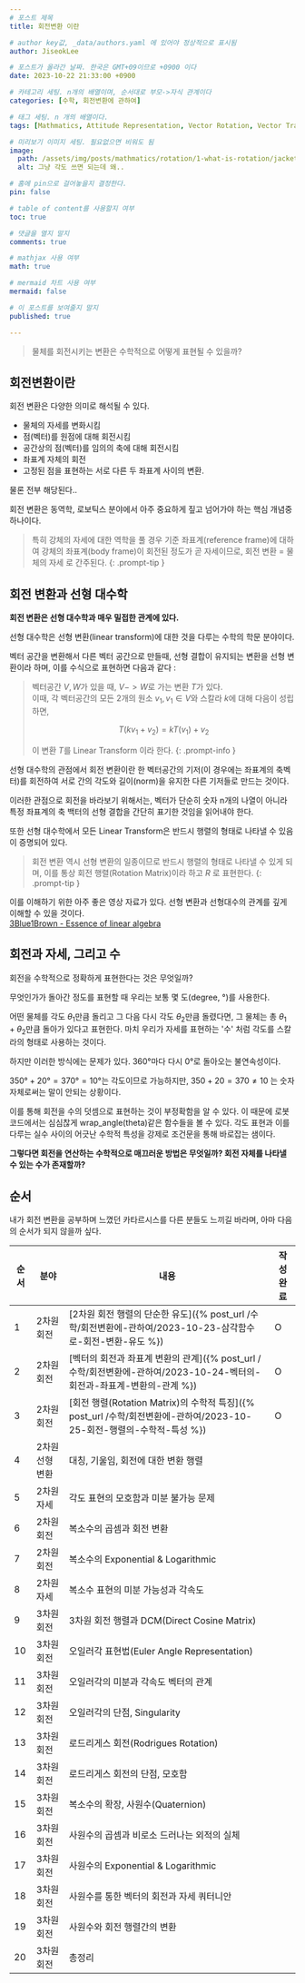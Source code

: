 ```yaml
---
# 포스트 제목
title: 회전변환 이란

# author key값, _data/authors.yaml 에 있어야 정상적으로 표시됨
author: JiseokLee

# 포스트가 올라간 날짜. 한국은 GMT+09이므로 +0900 이다
date: 2023-10-22 21:33:00 +0900 

# 카테고리 세팅. n개의 배열이며, 순서대로 부모->자식 관계이다
categories: [수학, 회전변환에 관하여]

# 태그 세팅. n 개의 배열이다.
tags: [Mathmatics, Attitude Representation, Vector Rotation, Vector Transform]

# 미리보기 이미지 세팅. 필요없으면 비워도 됨
image:
  path: /assets/img/posts/mathmatics/rotation/1-what-is-rotation/jacket.jpg
  alt: 그냥 각도 쓰면 되는데 왜..

# 홈에 pin으로 걸어놓을지 결정한다.
pin: false

# table of content를 사용할지 여부
toc: true

# 댓글을 열지 말지
comments: true

# mathjax 사용 여부
math: true

# mermaid 차트 사용 여부
mermaid: false

# 이 포스트를 보여줄지 말지
published: true

---
```


> 물체를 회전시키는 변환은 수학적으로 어떻게 표현될 수 있을까?

## 회전변환이란


회전 변환은 다양한 의미로 해석될 수 있다. 
- 물체의 자세를 변화시킴
- 점(벡터)를 원점에 대해 회전시킴
- 공간상의 점(벡터)를 임의의 축에 대해 회전시킴
- 좌표계 자체의 회전
- 고정된 점을 표현하는 서로 다른 두 좌표계 사이의 변환.

물론 전부 해당된다..

회전 변환은 동역학, 로보틱스 분야에서 아주 중요하게 짚고 넘어가야 하는 핵심 개념중 하나이다. 

> 특히 강체의 자세에 대한 역학을 풀 경우 기준 좌표계(reference frame)에 대하여 강체의 좌표계(body frame)이 회전된 정도가 곧 자세이므로, 
> 회전 변환 = 물체의 자세 로 간주된다.
{: .prompt-tip }

## 회전 변환과 선형 대수학

**회전 변환은 선형 대수학과 매우 밀접한 관계에 있다.**

선형 대수학은 선형 변환(linear transform)에 대한 것을 다루는 수학의 학문 분야이다. 

벡터 공간을 변환해서 다른 벡터 공간으로 만들때, 선형 결합이 유지되는 변환을 선형 변환이라 하며, 이를 수식으로 표현하면 다음과 같다 :

> 벡터공간 $V,W$가 있을 때, $V -> W$로 가는 변환 $T$가 있다.  
> 이때, 각 벡터공간의 모든 2개의 원소 $v_1, v_1 \in V$와 스칼라 $k$에 대해 다음이 성립하면,
> 
> $$ T(kv_1 + v_2) = kT(v_1) + v_2$$
> 
> 이 변환 $T$를 Linear Transform 이라 한다. 
{: .prompt-info }

선형 대수학의 관점에서 회전 변환이란 한 벡터공간의 기저(이 경우에는 좌표계의 축벡터)를 회전하여 서로 간의 각도와 길이(norm)을 유지한 다른 기저들로 만드는 것이다. 

이러한 관점으로 회전을 바라보기 위해서는, 벡터가 단순히 숫자 n개의 나열이 아니라 특정 좌표계의 축 백터의 선형 결합을 간단히 표기한 것임을 읽어내야 한다. 

또한 선형 대수학에서 모든 Linear Transform은 반드시 행렬의 형태로 나타낼 수 있음이 증명되어 있다. 

> 회전 변환 역시 선형 변환의 일종이므로 반드시 행렬의 형태로 나타낼 수 있게 되며, 이를 통상 회전 행렬(Rotation Matrix)이라 하고 $R$ 로 표현한다.
{: .prompt-tip }

이를 이해하기 위한 아주 좋은 영상 자료가 있다. 선형 변환과 선형대수의 관계를 깊게 이해할 수 있을 것이다.  
[3Blue1Brown - Essence of linear algebra](https://youtu.be/fNk_zzaMoSs?si=AsIIu7D-przC3fdt)

## 회전과 자세, 그리고 수

회전을 수학적으로 정확하게 표현한다는 것은 무엇일까?

무엇인가가 돌아간 정도를 표현할 때 우리는 보통 몇 도(degree, °)를 사용한다.

어떤 물체를 각도 $\theta_1$만큼 돌리고 그 다음 다시 각도 $\theta_2$만큼 돌렸다면, 그 물체는 총 $\theta_1 + \theta_2$만큼 돌아가 있다고 표현한다. 마치 우리가 자세를 표현하는 '수' 처럼 각도를 스칼라의 형태로 사용하는 것이다. 

하지만 이러한 방식에는 문제가 있다. $360°$마다 다시 $0°$로 돌아오는 불연속성이다.

$350° + 20° = 370° = 10°$는 각도이므로 가능하지만, $350 + 20 = 370 \neq 10$ 는 숫자 자체로써는 말이 안되는 상황이다.

이를 통해 회전을 수의 덧셈으로 표현하는 것이 부정확함을 알 수 있다. 이 때문에 로봇 코드에서는 심심찮게 wrap_angle(theta)같은 함수들을 볼 수 있다. 각도 표현과 이를 다루는 실수 사이의 어긋난 수학적 특성을 강제로 조건문을 통해 바로잡는 샘이다. 

**그렇다면 회전을 연산하는 수학적으로 매끄러운 방법은 무엇일까? 회전 자체를 나타낼 수 있는 수가 존재할까?**

## 순서

내가 회전 변환을 공부하며 느꼈던 카타르시스를 다른 분들도 느끼길 바라며, 아마 다음의 순서가 되지 않을까 싶다.

| 순서 | 분야            | 내용                                                                                                                   | 작성 완료 |
| ---- | --------------- | ---------------------------------------------------------------------------------------------------------------------- | --------- |
| 1    | 2차원 회전      | [2차원 회전 행렬의 단순한 유도]({% post_url /수학/회전변환에-관하여/2023-10-23-삼각함수로-회전-변환-유도 %})           | O         |
| 2    | 2차원 회전      | [벡터의 회전과 좌표계 변환의 관계]({% post_url /수학/회전변환에-관하여/2023-10-24-벡터의-회전과-좌표계-변환의-관계 %}) | O         |
| 3    | 2차원 회전      | [회전 행렬(Rotation Matrix)의 수학적 특징]({% post_url /수학/회전변환에-관하여/2023-10-25-회전-행렬의-수학적-특성 %})  | O         |
| 4    | 2차원 선형 변환 | 대칭, 기울임, 회전에 대한 변환 행렬                                                                                    |           |
| 5    | 2차원 자세      | 각도 표현의 모호함과 미분 불가능 문제                                                                                  |           |
| 6    | 2차원 회전      | 복소수의 곱셈과 회전 변환                                                                                              |           |
| 7    | 2차원 회전      | 복소수의 Exponential & Logarithmic                                                                                     |           |
| 8    | 2차원 자세      | 복소수 표현의 미분 가능성과 각속도                                                                                     |           |
| 9    | 3차원 회전      | 3차원 회전 행렬과 DCM(Direct Cosine Matrix)                                                                            |           |
| 10   | 3차원 회전      | 오일러각 표현법(Euler Angle Representation)                                                                            |           |
| 11   | 3차원 회전      | 오일러각의 미분과 각속도 벡터의 관계                                                                                   |           |
| 12   | 3차원 회전      | 오일러각의 단점, Singularity                                                                                           |           |
| 13   | 3차원 회전      | 로드리게스 회전(Rodrigues Rotation)                                                                                    |           |
| 14   | 3차원 회전      | 로드리게스 회전의 단점, 모호함                                                                                         |           |
| 15   | 3차원 회전      | 복소수의 확장, 사원수(Quaternion)                                                                                      |           |
| 16   | 3차원 회전      | 사원수의 곱셈과 비로소 드러나는 외적의 실체                                                                            |           |
| 17   | 3차원 회전      | 사원수의 Exponential & Logarithmic                                                                                     |           |
| 18   | 3차원 회전      | 사원수를 통한 벡터의 회전과 자세 쿼터니안                                                                              |           |
| 19   | 3차원 회전      | 사원수와 회전 행렬간의 변환                                                                                            |           |
| 20   | 3차원 회전      | 총정리                                                                                                                 |           |
